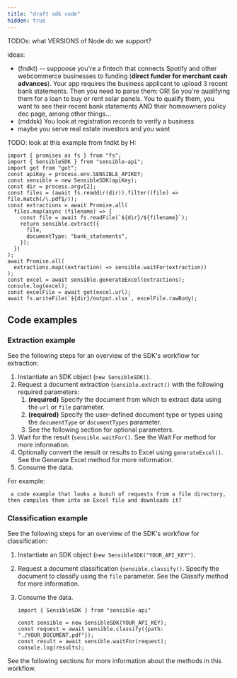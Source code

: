 ```yaml
---
title: "draft sdk code"
hidden: true
---
```



TODOs: what VERSIONS of Node do we support?

ideas:

- (fndkt) -- suppoose you're a fintech that connects Spotify and other webcommerce businesses to funding (**direct funder for merchant cash advances**). Your app requires the business applicant to upload 3 recent bank statements. Then you need to parse them: OR! So you're qualifying them for a loan to buy or rent solar panels. You to qualify them, you want to see their recent bank statements AND their homeowners policy dec page, among other things... 
- (mddsk) You look at registration records to verify a business
- maybe you serve real estate investors and you want 

TODO: look at this example from fndkt by H:

```
import { promises as fs } from "fs";
import { SensibleSDK } from "sensible-api";
import got from "got";
const apiKey = process.env.SENSIBLE_APIKEY;
const sensible = new SensibleSDK(apiKey);
const dir = process.argv[2];
const files = (await fs.readdir(dir)).filter((file) => file.match(/\.pdf$/));
const extractions = await Promise.all(
  files.map(async (filename) => {
    const file = await fs.readFile(`${dir}/${filename}`);
    return sensible.extract({
      file,
      documentType: "bank_statements",
    });
  })
);
await Promise.all(
  extractions.map((extraction) => sensible.waitFor(extraction))
);
const excel = await sensible.generateExcel(extractions);
console.log(excel);
const excelFile = await got(excel.url);
await fs.writeFile(`${dir}/output.xlsx`, excelFile.rawBody);
```







## Code examples

### Extraction example

See the following steps for an overview of the SDK's workflow for extraction:

1. Instantiate an SDK object (`new SensibleSDK()`. 
2. Request a document extraction (`sensible.extract()` with the following required parameters:
   1.  **(required)** Specify the document from which to extract data using the `url` or `file` parameter. 
   2.  **(required)** Specify the user-defined document type or types using the `documentType` or `documentTypes` parameter.
   3.  See the following section for optional parameters.
3. Wait for the result (`sensible.waitFor()`. See the Wait For method for more information.
4. Optionally convert the result or results to Excel using `generateExcel()`. See the Generate Excel method for more information.
5. Consume the data.

For example:

```node
 a code example that looks a bunch of requests from a file directory, then compiles them into an Excel file and downloads it?
```

### Classification example

See the following steps for an overview of the SDK's workflow for classification:

1. Instantiate an SDK object (`new SensibleSDK("YOUR_API_KEY")`.

2. Request a document classification (`sensible.classify()`.  Specify the document to classify using the `file` parameter. See the Classify method for more information.

3. Consume the data.

   ```node
   import { SensibleSDK } from "sensible-api"
   
   const sensible = new SensibleSDK(YOUR_API_KEY);
   const request = await sensible.classify({path: "./YOUR_DOCUMENT.pdf"}); 
   const result = await sensible.waitFor(request);
   console.log(results);
   ```

   

See the following sections for more information about the methods in this workflow.
